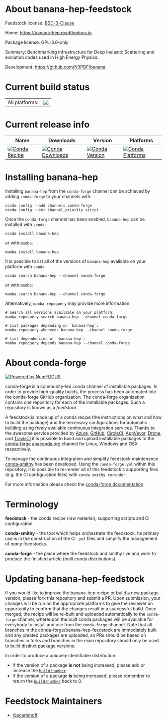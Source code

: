 About banana-hep-feedstock
==========================

Feedstock license: [BSD-3-Clause](https://github.com/conda-forge/banana-hep-feedstock/blob/main/LICENSE.txt)

Home: https://banana-hep.readthedocs.io

Package license: GPL-3.0-only

Summary: Benchmarking infrastructure for Deep Inelastic Scattering and evolution codes used in High Energy Physics.

Development: https://github.com/N3PDF/banana

Current build status
====================


<table><tr><td>All platforms:</td>
    <td>
      <a href="https://dev.azure.com/conda-forge/feedstock-builds/_build/latest?definitionId=15767&branchName=main">
        <img src="https://dev.azure.com/conda-forge/feedstock-builds/_apis/build/status/banana-hep-feedstock?branchName=main">
      </a>
    </td>
  </tr>
</table>

Current release info
====================

| Name | Downloads | Version | Platforms |
| --- | --- | --- | --- |
| [![Conda Recipe](https://img.shields.io/badge/recipe-banana--hep-green.svg)](https://anaconda.org/conda-forge/banana-hep) | [![Conda Downloads](https://img.shields.io/conda/dn/conda-forge/banana-hep.svg)](https://anaconda.org/conda-forge/banana-hep) | [![Conda Version](https://img.shields.io/conda/vn/conda-forge/banana-hep.svg)](https://anaconda.org/conda-forge/banana-hep) | [![Conda Platforms](https://img.shields.io/conda/pn/conda-forge/banana-hep.svg)](https://anaconda.org/conda-forge/banana-hep) |

Installing banana-hep
=====================

Installing `banana-hep` from the `conda-forge` channel can be achieved by adding `conda-forge` to your channels with:

```
conda config --add channels conda-forge
conda config --set channel_priority strict
```

Once the `conda-forge` channel has been enabled, `banana-hep` can be installed with `conda`:

```
conda install banana-hep
```

or with `mamba`:

```
mamba install banana-hep
```

It is possible to list all of the versions of `banana-hep` available on your platform with `conda`:

```
conda search banana-hep --channel conda-forge
```

or with `mamba`:

```
mamba search banana-hep --channel conda-forge
```

Alternatively, `mamba repoquery` may provide more information:

```
# Search all versions available on your platform:
mamba repoquery search banana-hep --channel conda-forge

# List packages depending on `banana-hep`:
mamba repoquery whoneeds banana-hep --channel conda-forge

# List dependencies of `banana-hep`:
mamba repoquery depends banana-hep --channel conda-forge
```


About conda-forge
=================

[![Powered by
NumFOCUS](https://img.shields.io/badge/powered%20by-NumFOCUS-orange.svg?style=flat&colorA=E1523D&colorB=007D8A)](https://numfocus.org)

conda-forge is a community-led conda channel of installable packages.
In order to provide high-quality builds, the process has been automated into the
conda-forge GitHub organization. The conda-forge organization contains one repository
for each of the installable packages. Such a repository is known as a *feedstock*.

A feedstock is made up of a conda recipe (the instructions on what and how to build
the package) and the necessary configurations for automatic building using freely
available continuous integration services. Thanks to the awesome service provided by
[Azure](https://azure.microsoft.com/en-us/services/devops/), [GitHub](https://github.com/),
[CircleCI](https://circleci.com/), [AppVeyor](https://www.appveyor.com/),
[Drone](https://cloud.drone.io/welcome), and [TravisCI](https://travis-ci.com/)
it is possible to build and upload installable packages to the
[conda-forge](https://anaconda.org/conda-forge) [anaconda.org](https://anaconda.org/)
channel for Linux, Windows and OSX respectively.

To manage the continuous integration and simplify feedstock maintenance
[conda-smithy](https://github.com/conda-forge/conda-smithy) has been developed.
Using the ``conda-forge.yml`` within this repository, it is possible to re-render all of
this feedstock's supporting files (e.g. the CI configuration files) with ``conda smithy rerender``.

For more information please check the [conda-forge documentation](https://conda-forge.org/docs/).

Terminology
===========

**feedstock** - the conda recipe (raw material), supporting scripts and CI configuration.

**conda-smithy** - the tool which helps orchestrate the feedstock.
                   Its primary use is in the construction of the CI ``.yml`` files
                   and simplify the management of *many* feedstocks.

**conda-forge** - the place where the feedstock and smithy live and work to
                  produce the finished article (built conda distributions)


Updating banana-hep-feedstock
=============================

If you would like to improve the banana-hep recipe or build a new
package version, please fork this repository and submit a PR. Upon submission,
your changes will be run on the appropriate platforms to give the reviewer an
opportunity to confirm that the changes result in a successful build. Once
merged, the recipe will be re-built and uploaded automatically to the
`conda-forge` channel, whereupon the built conda packages will be available for
everybody to install and use from the `conda-forge` channel.
Note that all branches in the conda-forge/banana-hep-feedstock are
immediately built and any created packages are uploaded, so PRs should be based
on branches in forks and branches in the main repository should only be used to
build distinct package versions.

In order to produce a uniquely identifiable distribution:
 * If the version of a package **is not** being increased, please add or increase
   the [``build/number``](https://docs.conda.io/projects/conda-build/en/latest/resources/define-metadata.html#build-number-and-string).
 * If the version of a package **is** being increased, please remember to return
   the [``build/number``](https://docs.conda.io/projects/conda-build/en/latest/resources/define-metadata.html#build-number-and-string)
   back to 0.

Feedstock Maintainers
=====================

* [@scarlehoff](https://github.com/scarlehoff/)

